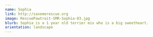 ```yaml
---
name: Sophia
link: http://savemerescue.org
image: RescuePawtrait-SMR-Sophia-03.jpg
blurb: Sophia is a 1 year old terrier mix who is a big sweetheart.
orientation: landscape
---
```

